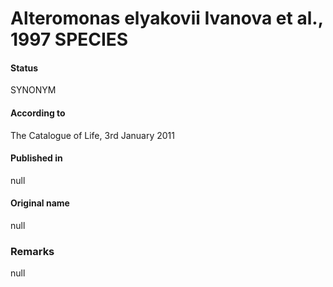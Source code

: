 Alteromonas elyakovii Ivanova et al., 1997 SPECIES
=======

#### Status
SYNONYM

#### According to
The Catalogue of Life, 3rd January 2011

#### Published in
null

#### Original name
null

### Remarks
null